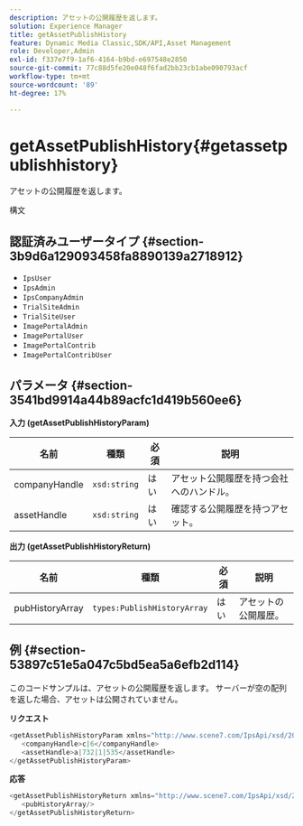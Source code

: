 ```yaml
---
description: アセットの公開履歴を返します。
solution: Experience Manager
title: getAssetPublishHistory
feature: Dynamic Media Classic,SDK/API,Asset Management
role: Developer,Admin
exl-id: f337e7f9-1af6-4164-b9bd-e697548e2850
source-git-commit: 77c88d5fe20e048f6fad2bb23cb1abe090793acf
workflow-type: tm+mt
source-wordcount: '89'
ht-degree: 17%

---
```


# getAssetPublishHistory{#getassetpublishhistory}

アセットの公開履歴を返します。

構文

## 認証済みユーザータイプ {#section-3b9d6a129093458fa8890139a2718912}

* `IpsUser`
* `IpsAdmin`
* `IpsCompanyAdmin`
* `TrialSiteAdmin`
* `TrialSiteUser`
* `ImagePortalAdmin`
* `ImagePortalUser`
* `ImagePortalContrib`
* `ImagePortalContribUser`

## パラメータ {#section-3541bd9914a44b89acfc1d419b560ee6}

**入力 (getAssetPublishHistoryParam)**

| 名前 | 種類 | 必須 | 説明 |
|---|---|---|---|
| companyHandle | `xsd:string` | はい | アセット公開履歴を持つ会社へのハンドル。 |
| assetHandle | `xsd:string` | はい | 確認する公開履歴を持つアセット。 |

**出力 (getAssetPublishHistoryReturn)**

| 名前 | 種類 | 必須 | 説明 |
|---|---|---|---|
| pubHistoryArray | `types:PublishHistoryArray` | はい | アセットの公開履歴。 |

## 例 {#section-53897c51e5a047c5bd5ea5a6efb2d114}

このコードサンプルは、アセットの公開履歴を返します。 サーバーが空の配列を返した場合、アセットは公開されていません。

**リクエスト**

```java
<getAssetPublishHistoryParam xmlns="http://www.scene7.com/IpsApi/xsd/2008-01-15">
   <companyHandle>c|6</companyHandle>
   <assetHandle>a|732|1|535</assetHandle>
</getAssetPublishHistoryParam>
```

**応答**

```java
<getAssetPublishHistoryReturn xmlns="http://www.scene7.com/IpsApi/xsd/2008-01-15">
   <pubHistoryArray/>
</getAssetPublishHistoryReturn>
```
